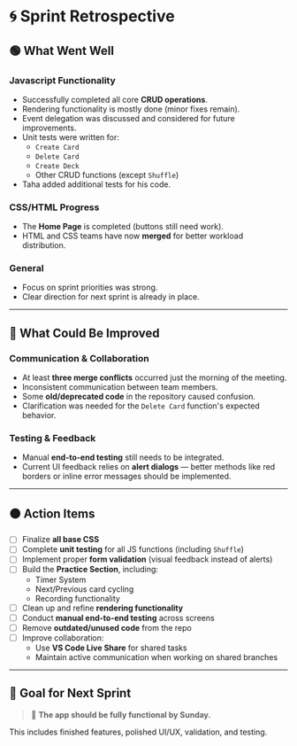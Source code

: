 # 🌀 Sprint Retrospective

## 🟢 What Went Well

### Javascript Functionality
- Successfully completed all core **CRUD operations**.
- Rendering functionality is mostly done (minor fixes remain).
- Event delegation was discussed and considered for future improvements.
- Unit tests were written for:
  - `Create Card`
  - `Delete Card`
  - `Create Deck`
  - Other CRUD functions (except `Shuffle`)
- Taha added additional tests for his code.

### CSS/HTML Progress
- The **Home Page** is completed (buttons still need work).
- HTML and CSS teams have now **merged** for better workload distribution.

### General
- Focus on sprint priorities was strong.
- Clear direction for next sprint is already in place.

---

## 🔵 What Could Be Improved

### Communication & Collaboration
- At least **three merge conflicts** occurred just the morning of the meeting.
- Inconsistent communication between team members.
- Some **old/deprecated code** in the repository caused confusion.
- Clarification was needed for the `Delete Card` function's expected behavior.

### Testing & Feedback
- Manual **end-to-end testing** still needs to be integrated.
- Current UI feedback relies on **alert dialogs** — better methods like red borders or inline error messages should be implemented.

---

## 🟠 Action Items

- [ ] Finalize **all base CSS**
- [ ] Complete **unit testing** for all JS functions (including `Shuffle`)
- [ ] Implement proper **form validation** (visual feedback instead of alerts)
- [ ] Build the **Practice Section**, including:
  - Timer System  
  - Next/Previous card cycling  
  - Recording functionality
- [ ] Clean up and refine **rendering functionality**
- [ ] Conduct **manual end-to-end testing** across screens
- [ ] Remove **outdated/unused code** from the repo
- [ ] Improve collaboration:
  - Use **VS Code Live Share** for shared tasks
  - Maintain active communication when working on shared branches

---

## 📅 Goal for Next Sprint

> 🚀 **The app should be fully functional by Sunday.**

This includes finished features, polished UI/UX, validation, and testing.

